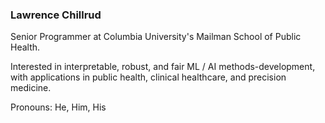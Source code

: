 ### Lawrence Chillrud
Senior Programmer at Columbia University's Mailman School of Public Health.

Interested in interpretable, robust, and fair ML / AI methods-development, with applications in public health, clinical healthcare, and precision medicine.

Pronouns: He, Him, His

<!--
**lawrence-chillrud/lawrence-chillrud** is a ✨ _special_ ✨ repository because its `README.md` (this file) appears on your GitHub profile.

Here are some ideas to get you started:

- 🔭 I’m currently working on ...
- 🌱 I’m currently learning ...
- 👯 I’m looking to collaborate on ...
- 🤔 I’m looking for help with ...
- 💬 Ask me about ...
- 📫 How to reach me: ...
- 😄 Pronouns: ...
- ⚡ Fun fact: ...
-->
